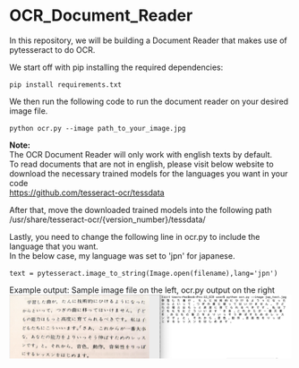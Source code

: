 # OCR_Document_Reader
In this repository, we will be building a Document Reader that makes use of pytesseract to do OCR.

We start off with pip installing the required dependencies:

```
pip install requirements.txt
```

We then run the following code to run the document reader on your desired image file.
```
python ocr.py --image path_to_your_image.jpg
```
**Note:**<br>
The OCR Document Reader will only work with english texts by default.<br>
To read documents that are not in english, please visit below website to download the necessary trained models for the languages you want in your code<br>
https://github.com/tesseract-ocr/tessdata

After that, move the downloaded trained models into the following path <br>
/usr/share/tesseract-ocr/{version_number}/tessdata/

Lastly, you need to change the following line in ocr.py to include the language that you want.<br>
In the below case, my language was set to 'jpn' for japanese.
```
text = pytesseract.image_to_string(Image.open(filename),lang='jpn')
```

Example output:
Sample image file on the left, ocr.py output on the right
![](example.jpg)

